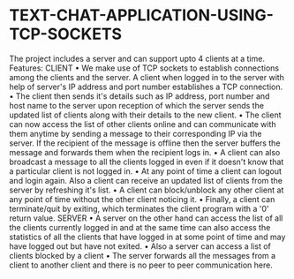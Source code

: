 # TEXT-CHAT-APPLICATION-USING-TCP-SOCKETS
The project includes a server and can support upto 4 clients at a time. Features: CLIENT • We make use of TCP sockets to establish connections among the clients and the server. A client when logged in to the server with help of server's IP address and port number establishes a TCP connection. • The client then sends it's details such as IP address, port number and host name to the server upon reception of which the server sends the updated list of clients along with their details to the new client. • The client can now access the list of other clients online and can communicate with them anytime by sending a message to their corresponding IP via the server. If the recipient of the message is offline then the server buffers the message and forwards them when the recipient logs in. • A client can also broadcast a message to all the clients logged in even if it doesn't know that a particular client is not logged in. • At any point of time a client can logout and login again. Also a client can receive an updated list of clients from the server by refreshing it's list. • A client can block/unblock any other client at any point of time without the other client noticing it. • Finally, a client can terminate/quit by exiting, which terminates the client program with a '0' return value. SERVER • A server on the other hand can access the list of all the clients currently logged in and at the same time can also access the statistics of all the clients that have logged in at some point of time and may have logged out but have not exited. • Also a server can access a list of clients blocked by a client • The server forwards all the messages from a client to another client and there is no peer to peer communication here.
